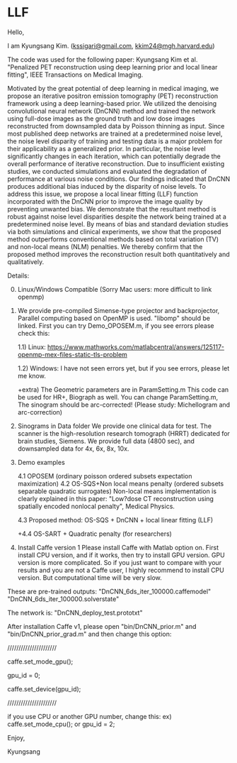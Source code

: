 # LLF

Hello,

I am Kyungsang Kim. (kssigari@gmail.com, kkim24@mgh.harvard.edu) 

The code was used for the following paper: 
Kyungsang Kim et al. "Penalized PET reconstruction using deep learning prior and local linear fitting", IEEE Transactions on Medical Imaging.

Motivated by the great potential of deep learning in medical imaging, we propose an iterative positron emission tomography (PET) reconstruction framework using a deep learning-based prior. We utilized the denoising convolutional neural network (DnCNN) method and trained the network using full-dose images as the ground truth and low dose images reconstructed from downsampled data by Poisson thinning as input. Since most published deep networks are trained at a predetermined noise level, the noise level disparity of training and testing data is a major problem for their applicability as a generalized prior. In particular, the noise level significantly changes in each iteration, which can potentially degrade the overall performance of iterative reconstruction. Due to insufficient existing studies, we conducted simulations and evaluated the degradation of performance at various noise conditions. Our findings indicated that DnCNN produces additional bias induced by the disparity of noise levels. To address this issue, we propose a local linear fitting (LLF) function incorporated with the DnCNN prior to improve the image quality by preventing unwanted bias. We demonstrate that the resultant method is robust against noise level disparities despite the network being trained at a predetermined noise level. By means of bias and standard deviation studies via both simulations and clinical experiments, we show that the proposed method outperforms conventional methods based on total variation (TV) and non-local means (NLM) penalties. We thereby confirm that the proposed method improves the reconstruction result both quantitatively and qualitatively.

Details:

0. Linux/Windows Compatible (Sorry Mac users: more difficult to link openmp)

1. We provide pre-compiled Simense-type projector and backprojector,
Parallel computing based on OpenMP is used. "libomp" should be linked.
First you can try Demo_OPOSEM.m, if you see errors please check this:

    1.1) Linux:
    https://www.mathworks.com/matlabcentral/answers/125117-openmp-mex-files-static-tls-problem

    1.2) Windows:
    I have not seen errors yet, but if you see errors, please let me know.

    +extra) The Geometric parameters are in ParamSetting.m
            This code can be used for HR+, Biograph as well.
            You can change ParamSetting.m, 
            The sinogram should be arc-corrected! 
            (Please study: Michellogram and arc-correction)


2. Sinograms in Data folder
We provide one clinical data for test.
The scanner is the high-resolution research tomograph (HRRT) dedicated for brain studies, Siemens.
We provide full data (4800 sec), and downsampled data for 4x, 6x, 8x, 10x. 


3. Demo examples

    4.1 OPOSEM (ordinary poisson ordered subsets expectation maximization)
    4.2 OS-SQS+Non local means penalty (ordered subsets separable quadratic surrogates)
        Non-local means implementation is clearly explained in this paper:
        "Low?dose CT reconstruction using spatially encoded nonlocal penalty", Medical Physics.

    4.3 Proposed method: OS-SQS + DnCNN + local linear fitting (LLF)

    +4.4 OS-SART + Quadratic penalty (for researchers)


4. Install Caffe version 1
Please install Caffe with Matlab option on. 
First install CPU version, and if it works, then try to install GPU version.
GPU version is more complicated. So if you just want to compare with your results and you are not a Caffe user,
I highly recommend to install CPU version. But computational time will be very slow.

These are pre-trained outputs:
"DnCNN_6ds_iter_100000.caffemodel"
"DnCNN_6ds_iter_100000.solverstate"

The network is:
"DnCNN_deploy_test.prototxt"

After installation Caffe v1,
please open "bin/DnCNN_prior.m" and "bin/DnCNN_prior_grad.m"
and then change this option:

//////////////////////

caffe.set_mode_gpu();

gpu_id = 0;

caffe.set_device(gpu_id);

//////////////////////

if you use CPU or another GPU number, change this:
ex) caffe.set_mode_cpu();
or gpu_id = 2;

Enjoy,

Kyungsang























